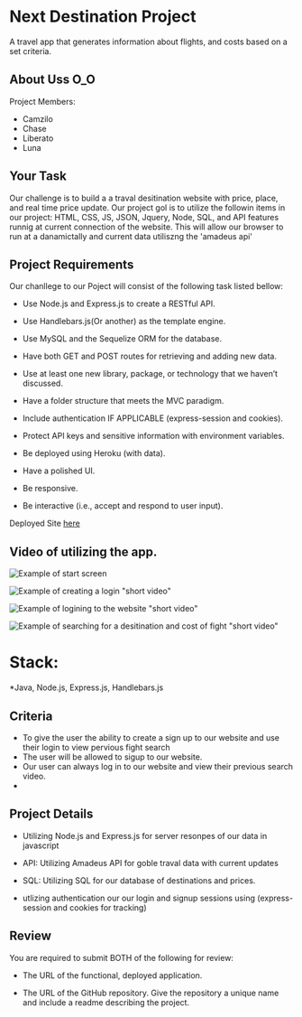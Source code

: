 # Next Destination Project
A travel app that generates information about flights, and costs based on a set criteria.  

## About Uss O_O
Project Members: 
* Camzilo 
* Chase
* Liberato
* Luna

## Your Task

 Our challenge is to build a a traval desitination website with price, place, and real time price update. Our project gol is to utilize the followin items in our project: HTML, CSS, JS, JSON, Jquery, Node, SQL, and API features runnig at current connection of the website. This will allow our browser to run at a danamictally and current data utiliszng the 'amadeus api'

 ## Project Requirements
 Our chanllege to our Poject will consist of the following task listed bellow:

 * Use Node.js and Express.js to create a RESTful API.

* Use Handlebars.js(Or another) as the template engine.

* Use MySQL and the Sequelize ORM for the database.

* Have both GET and POST routes for retrieving and adding new data.

* Use at least one new library, package, or technology that we haven’t discussed.

* Have a folder structure that meets the MVC paradigm.

* Include authentication IF APPLICABLE (express-session and cookies).

* Protect API keys and sensitive information with environment variables.

* Be deployed using Heroku (with data).

* Have a polished UI.

* Be responsive.

* Be interactive (i.e., accept and respond to user input).

Deployed Site [here]()

## Video of utilizing the app.

![Example of start screen]()

![Example of creating a login "short video"]()

![Example of logining to the website "short video"]()

![Example of searching for a desitination and cost of fight "short video"]()

# Stack:
*Java, Node.js, Express.js, Handlebars.js



## Criteria
* To give the user the ability to create a sign up to our website and use their login to view pervious fight search
* The user will be allowed to sigup to our website.
* Our user can always log in to our website and view their previous search video.
* 

## Project Details

* Utilizing Node.js and Express.js for server resonpes of our data in javascript

* API: Utilizing Amadeus API for goble traval data with current updates
  
* SQL: Utilizing SQL for our database of destinations and prices.
  
* utlizing authentication our our login and signup sessions using (express-session and cookies for tracking)
  


## Review

You are required to submit BOTH of the following for review:

* The URL of the functional, deployed application.

* The URL of the GitHub repository. Give the repository a unique name and include a readme describing the project.
